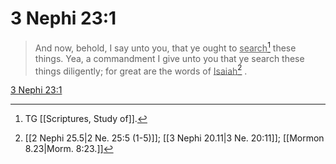 # 3 Nephi 23:1

> And now, behold, I say unto you, that ye ought to <u>search</u>[^a] these things. Yea, a commandment I give unto you that ye search these things diligently; for great are the words of <u>Isaiah</u>[^b] .

[3 Nephi 23:1](https://www.churchofjesuschrist.org/study/scriptures/bofm/3-ne/23?lang=eng&id=p1#p1)


[^a]: TG [[Scriptures, Study of]].
[^b]: [[2 Nephi 25.5|2 Ne. 25:5 (1-5)]]; [[3 Nephi 20.11|3 Ne. 20:11]]; [[Mormon 8.23|Morm. 8:23.]]
